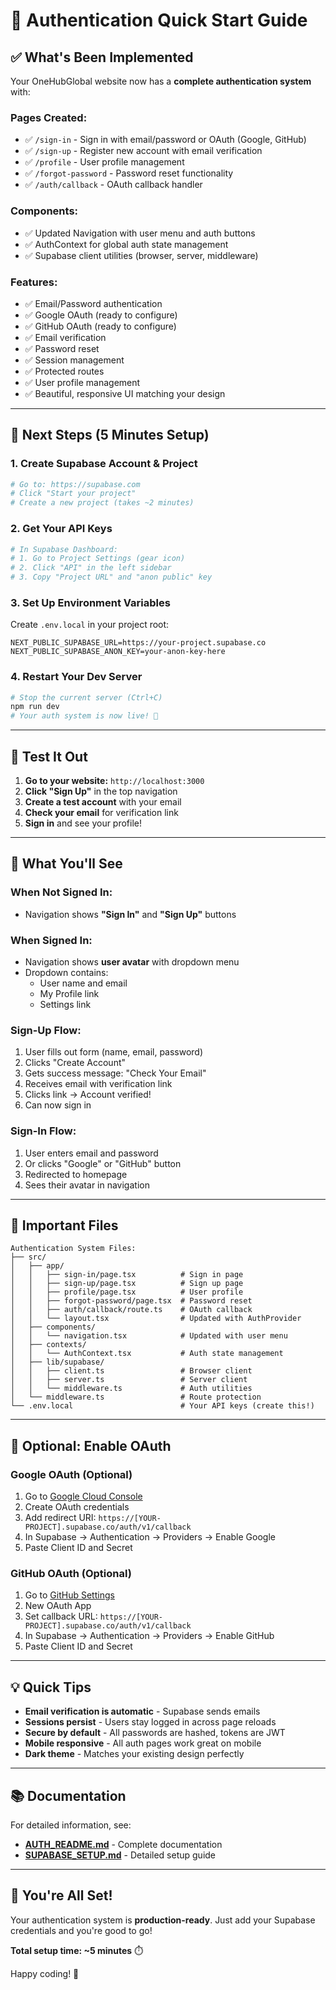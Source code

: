 # 🚀 Authentication Quick Start Guide

## ✅ What's Been Implemented

Your OneHubGlobal website now has a **complete authentication system** with:

### Pages Created:
- ✅ `/sign-in` - Sign in with email/password or OAuth (Google, GitHub)
- ✅ `/sign-up` - Register new account with email verification
- ✅ `/profile` - User profile management
- ✅ `/forgot-password` - Password reset functionality
- ✅ `/auth/callback` - OAuth callback handler

### Components:
- ✅ Updated Navigation with user menu and auth buttons
- ✅ AuthContext for global auth state management
- ✅ Supabase client utilities (browser, server, middleware)

### Features:
- ✅ Email/Password authentication
- ✅ Google OAuth (ready to configure)
- ✅ GitHub OAuth (ready to configure)
- ✅ Email verification
- ✅ Password reset
- ✅ Session management
- ✅ Protected routes
- ✅ User profile management
- ✅ Beautiful, responsive UI matching your design

---

## 🎯 Next Steps (5 Minutes Setup)

### 1. Create Supabase Account & Project

```bash
# Go to: https://supabase.com
# Click "Start your project"
# Create a new project (takes ~2 minutes)
```

### 2. Get Your API Keys

```bash
# In Supabase Dashboard:
# 1. Go to Project Settings (gear icon)
# 2. Click "API" in the left sidebar
# 3. Copy "Project URL" and "anon public" key
```

### 3. Set Up Environment Variables

Create `.env.local` in your project root:

```env
NEXT_PUBLIC_SUPABASE_URL=https://your-project.supabase.co
NEXT_PUBLIC_SUPABASE_ANON_KEY=your-anon-key-here
```

### 4. Restart Your Dev Server

```bash
# Stop the current server (Ctrl+C)
npm run dev
# Your auth system is now live! 🎉
```

---

## 🧪 Test It Out

1. **Go to your website:** `http://localhost:3000`
2. **Click "Sign Up"** in the top navigation
3. **Create a test account** with your email
4. **Check your email** for verification link
5. **Sign in** and see your profile!

---

## 🎨 What You'll See

### When Not Signed In:
- Navigation shows **"Sign In"** and **"Sign Up"** buttons

### When Signed In:
- Navigation shows **user avatar** with dropdown menu
- Dropdown contains:
  - User name and email
  - My Profile link
  - Settings link

### Sign-Up Flow:
1. User fills out form (name, email, password)
2. Clicks "Create Account"
3. Gets success message: "Check Your Email"
4. Receives email with verification link
5. Clicks link → Account verified!
6. Can now sign in

### Sign-In Flow:
1. User enters email and password
2. Or clicks "Google" or "GitHub" button
3. Redirected to homepage
4. Sees their avatar in navigation

---

## 📁 Important Files

```
Authentication System Files:
├── src/
│   ├── app/
│   │   ├── sign-in/page.tsx          # Sign in page
│   │   ├── sign-up/page.tsx          # Sign up page
│   │   ├── profile/page.tsx          # User profile
│   │   ├── forgot-password/page.tsx  # Password reset
│   │   ├── auth/callback/route.ts    # OAuth callback
│   │   └── layout.tsx                # Updated with AuthProvider
│   ├── components/
│   │   └── navigation.tsx            # Updated with user menu
│   ├── contexts/
│   │   └── AuthContext.tsx           # Auth state management
│   ├── lib/supabase/
│   │   ├── client.ts                 # Browser client
│   │   ├── server.ts                 # Server client
│   │   └── middleware.ts             # Auth utilities
│   └── middleware.ts                 # Route protection
└── .env.local                        # Your API keys (create this!)
```

---

## 🔧 Optional: Enable OAuth

### Google OAuth (Optional)
1. Go to [Google Cloud Console](https://console.cloud.google.com/)
2. Create OAuth credentials
3. Add redirect URI: `https://[YOUR-PROJECT].supabase.co/auth/v1/callback`
4. In Supabase → Authentication → Providers → Enable Google
5. Paste Client ID and Secret

### GitHub OAuth (Optional)
1. Go to [GitHub Settings](https://github.com/settings/developers)
2. New OAuth App
3. Set callback URL: `https://[YOUR-PROJECT].supabase.co/auth/v1/callback`
4. In Supabase → Authentication → Providers → Enable GitHub
5. Paste Client ID and Secret

---

## 💡 Quick Tips

- **Email verification is automatic** - Supabase sends emails
- **Sessions persist** - Users stay logged in across page reloads
- **Secure by default** - All passwords are hashed, tokens are JWT
- **Mobile responsive** - All auth pages work great on mobile
- **Dark theme** - Matches your existing design perfectly

---

## 📚 Documentation

For detailed information, see:
- **[AUTH_README.md](./AUTH_README.md)** - Complete documentation
- **[SUPABASE_SETUP.md](./SUPABASE_SETUP.md)** - Detailed setup guide

---

## 🎉 You're All Set!

Your authentication system is **production-ready**. Just add your Supabase credentials and you're good to go!

**Total setup time: ~5 minutes** ⏱️

Happy coding! 🚀

